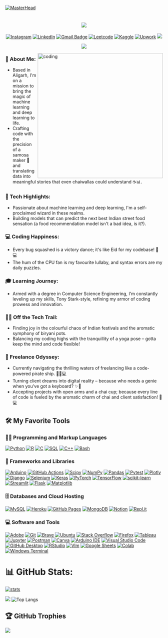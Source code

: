 [![MasterHead](https://digitalmarketingtrends.in/wp-content/uploads/2018/04/Future-of-Machine-Learning-in-Digital-Marketing-Gif.gif)](https://kashifmehdi.io)

<!--# Hey <img src="https://media.giphy.com/media/hvRJCLFzcasrR4ia7z/giphy.gif" width="40px">, I'm [Kashif!](https://github.com/kashifmehdi) -->
<h1 align="center">
  <a href="https://git.io/typing-svg">
    <img src="https://readme-typing-svg.herokuapp.com/?lines=Hello,+There!+👋;This+is+Kashif+Mehdi;Nice+to+meet+you!&center=true&size=31">
  </a>
</h1>

<div align="center">
  
  [![Instagram](https://img.shields.io/badge/Instagram-%23E4405F.svg?logo=Instagram&logoColor=white)](https://instagram.com/https://www.instagram.com/kashif._.mehdi/)
  [![LinkedIn](https://img.shields.io/badge/LinkedIn-%230077B5.svg?logo=linkedin&logoColor=white)](https://linkedin.com/in/www.linkedin.com/in/kashifmehdi)
  [![Gmail Badge](https://img.shields.io/badge/-kashifmehdi-c14438?style=flat&logo=Gmail&logoColor=white&link=mailto:kashifmehdi53@gmail.com)](mailto:kashifmehdi53@gmail.com)
  [![Leetcode](https://img.shields.io/badge/-LeetCode-FFA116?styleflat&logo=LeetCode&logoColor=black)](https://www.leetcode.com/https://leetcode.com/kashifmehdi53/)
  [![Kaggle](https://img.shields.io/badge/Kaggle-20BEFF?style=flat&logo=Kaggle&logoColor=white)](https://kaggle.com/https://www.kaggle.com/kashifmehdi13)
  [![Upwork](https://img.shields.io/badge/UpWork-6FDA44?style=flat&logo=Upwork&logoColor=white)](https://www.upwork.com/freelancers/~018c989c49e49ebcaa)
  ![](https://komarev.com/ghpvc/?username=kashifmehdi&style=flat&color=828bed)
  
</div>

<div align="center">
  
  ![](https://quotes-github-readme.vercel.app/api?type=horizontal&theme=radical)
  
</div>


<img align="right" alt="coding" width= 400 src="https://user-images.githubusercontent.com/75851313/151668395-5591532b-28da-46a6-9476-7c9694bcb60e.gif">


<h3 align="left">🚀 About Me:</h3>
<ul>
    <li>Based in Aligarh, I'm on a mission to bring the magic of machine learning and deep learning to life.</li>
    <li>Crafting code with the precision of a samosa maker 🥟 and translating data into meaningful stories that even chaiwallas could understand ☕📊.</li>
</ul>
<h3 align="left">🤖 Tech Highlights:</h3>
<ul>
    <li>Passionate about machine learning and deep learning, I'm a self-proclaimed wizard in these realms.</li>
    <li>Building models that can predict the next best Indian street food sensation (a food recommendation model isn't a bad idea, is it?).</li>
</ul>
<h3 align="left">💻 Coding Happiness:</h3>
<ul>
    <li>Every bug squashed is a victory dance; it's like Eid for my codebase! 🎉💻</li>
    <li>The hum of the CPU fan is my favourite lullaby, and syntax errors are my daily puzzles.</li>
</ul>
<h3 align="left">🎓 Learning Journey:</h3>
<ul>
    <li>Armed with a degree in Computer Science Engineering, I'm constantly leveling up my skills, Tony Stark-style, refining my armor of coding prowess and innovation.</li>
</ul>
<h3 align="left">👩‍💻 Off the Tech Trail:</h3>
<ul>
    <li>Finding joy in the colourful chaos of Indian festivals and the aromatic symphony of biryani pots.</li>
    <li>Balancing my coding highs with the tranquillity of a yoga pose – gotta keep the mind and code flexible!</li>
</ul>
<h3 align="left">💼 Freelance Odyssey:</h3>
<ul>
    <li>Currently navigating the thrilling waters of freelancing like a code-powered pirate ship. 🏴‍☠️💻</li>
    <li>Turning client dreams into digital reality – because who needs a genie when you've got a keyboard? ✨🧞</li>
    <li>Accepting projects with open arms and a chai cup; because every line of code is fueled by the aromatic charm of chai and client satisfaction! 🍵💻</li>
</ul>


  <summary><h2>🛠️ My Favorite Tools</h2></summary>
  <!-- Some badges are from https://github.com/Ileriayo/markdown-badges -->

  <h3>👨‍💻 Programming and Markup Languages</h3>

  <p>
      <a href="https://github.com/search?q=user%3ADenverCoder1+language%3Apython"><img alt="Python" src="https://img.shields.io/badge/Python-14354C.svg?logo=python&logoColor=white"></a>
      <a href="https://github.com/search?q=user%3ADenverCoder1+language%3Ar"><img alt="R" src="https://img.shields.io/badge/R-276DC3.svg?logo=r&logoColor=white"></a>
      <a href="https://github.com/search?q=user%3ADenverCoder1+language%3Ac"><img alt="C" src="https://custom-icon-badges.demolab.com/badge/C-03599C.svg?logo=c-in-hexagon&logoColor=white"></a>
      <a href="https://github.com/search?q=user%3ADenverCoder1+language%3Asql"><img alt="SQL" src="https://custom-icon-badges.demolab.com/badge/SQL-025E8C.svg?logo=database&logoColor=white"></a>
      <a href="https://github.com/search?q=user%3ADenverCoder1+language%3Acpp"><img alt="C++" src="https://custom-icon-badges.demolab.com/badge/C++-9C033A.svg?logo=cpp2&logoColor=white"></a>
      <a href="https://github.com/search?q=user%3ADenverCoder1+language%3Abash"><img alt="Bash" src="https://img.shields.io/badge/Bash-121011.svg?logo=gnu-bash&logoColor=white"></a>
  </p>

  <h3>🧰 Frameworks and Libraries</h3>

  <p>
      <a href="#"><img alt="Arduino" src="https://img.shields.io/badge/-Arduino-00979D?logo=Arduino&logoColor=white"></a>
      <a href="#"><img alt="GitHub Actions" src="https://img.shields.io/badge/GitHub%20Actions-2671E5.svg?logo=github%20actions&logoColor=white"></a>
      <a href="#"><img alt="Scipy" src="https://img.shields.io/badge/SciPy-%230C55A5.svg?style=flat&logo=scipy&logoColor=%white"></a>
      <a href="#"><img alt="NumPy" src="https://img.shields.io/badge/Numpy-013243.svg?logo=numpy&logoColor=white"></a>
      <a href="#"><img alt="Pandas" src="https://img.shields.io/badge/Pandas-150458.svg?logo=pandas&logoColor=white"></a>
      <a href="#"><img alt="Pytest" src="https://img.shields.io/badge/Pytest-0A9EDC.svg?logo=pytest&logoColor=white"></a>
      <a href="#"><img alt="Plotly" src="https://img.shields.io/badge/Plotly-%233F4F75.svg?style=flat&logo=plotly&logoColor=white"></a>
      <a href="#"><img alt="Django" src="https://img.shields.io/badge/django-%23092E20.svg?style=flat&logo=django&logoColor=white"></a> 
      <a href="#"><img alt="Selenium" src="https://img.shields.io/badge/Selenium-43B02A?style=flat&logo=Selenium&logoColor=white"></a>
      <a href="#"><img alt="Keras" src="https://img.shields.io/badge/Keras-%23D00000.svg?style=flat&logo=Keras&logoColor=white"></a>
      <a href="#"><img alt="PyTorch" src="https://img.shields.io/badge/PyTorch-%23EE4C2C.svg?style=flat&logo=PyTorch&logoColor=white"></a>
      <a href="#"><img alt="TensorFlow" src="https://img.shields.io/badge/TensorFlow-FF6F00.svg?logo=TensorFlow&logoColor=white"></a>
      <a href="#"><img alt="scikit-learn" src="https://img.shields.io/badge/scikit--learn-%23F7931E.svg?style=flat&logo=scikit-learn&logoColor=white"></a>
      <a href="#"><img alt="Streamlit" src="https://img.shields.io/badge/Streamlit-FF4B4B?style=flat&logo=Streamlit&logoColor=white"></a>
      <a href="#"><img alt="Flask" src="https://img.shields.io/badge/Flask-000000.svg?logo=flask&logoColor=white"></a>
      <a href="#"><img alt="Matplotlib" src="https://img.shields.io/badge/Matplotlib-%23ffffff.svg?style=flat&logo=Matplotlib&logoColor=black"></a> 


      
  </p>

  <h3>🗄️ Databases and Cloud Hosting</h3>

  <p>
      <a href="#"><img alt="MySQL" src="https://img.shields.io/badge/MySQL-00f.svg?logo=mysql&logoColor=white"></a>
      <a href="#"><img alt="Heroku" src="https://img.shields.io/badge/Heroku-430098.svg?logo=heroku&logoColor=white"></a>
      <a href="#"><img alt="GitHub Pages" src="https://img.shields.io/badge/GitHub%20Pages-327FC7.svg?logo=github&logoColor=white"></a>
      <a href="#"><img alt="MongoDB" src ="https://img.shields.io/badge/MongoDB-4ea94b.svg?logo=mongodb&logoColor=white"></a>
      <a href="#"><img alt="Notion" src="https://img.shields.io/badge/Notion-010101.svg?logo=notion&logoColor=white"></a>
      <a href="#"><img alt="Repl.it" src="https://img.shields.io/badge/Repl.it-0D101E.svg?logo=Replit&logoColor=white"></a>
 
  </p>

  <h3>💻 Software and Tools</h3>

  <p>
      <a href="#"><img alt="Adobe" src="https://img.shields.io/badge/Adobe-FF0000.svg?logo=adobe&logoColor=white"></a>
      <a href="#"><img alt="Git" src="https://img.shields.io/badge/Git-F05033.svg?logo=git&logoColor=white"></a>
      <a href="#"><img alt="Brave" src="https://img.shields.io/badge/-Brave-FB542B?logo=brave&logoColor=white"></a>
      <a href="#"><img alt="Ubuntu" src="https://img.shields.io/badge/Ubuntu-E95420?style=flat&logo=ubuntu&logoColor=white"></a>
      <a href="#"><img alt="Stack Overflow" src="https://img.shields.io/badge/-Stack%20Overflow-FE7A16?logo=stack-overflow&logoColor=white"></a>
     	<a href="#"><img alt="Firefox" src="https://img.shields.io/badge/Firefox_Browser-FF7139?style=flat&logo=Firefox-Browser&logoColor=white"></a>
      <a href="#"><img alt="Tableau" src="https://img.shields.io/badge/Tableau-E97627?style=flat&logo=Tableau&logoColor=white"></a> 
      <a href="#"><img alt="Jupyter" src="https://img.shields.io/badge/Jupyter-F37626.svg?logo=Jupyter&logoColor=white"></a>
      <a href="#"><img alt="Postman" src="https://img.shields.io/badge/Postman-FF6C37?logo=postman&logoColor=white"></a>
      <a href="#"><img alt="Canva" src="https://img.shields.io/badge/Canva-%2300C4CC.svg?&style=flat&logo=Canva&logoColor=white"></a>
      <a href="#"><img alt="Arduino IDE" src="https://img.shields.io/badge/Arduino_IDE-00979D?style=flat&logo=arduino&logoColor=white"></a>
      <a href="#"><img alt="Visual Studio Code" src="https://img.shields.io/badge/Visual%20Studio%20Code-0078d7.svg?logo=visual-studio-code&logoColor=white"></a>
      <a href="#"><img alt="GitHub Desktop" src="https://img.shields.io/badge/GitHub%20Desktop-8034A9.svg?logo=github&logoColor=white"></a>
     	<a href="#"><img alt="RStudio" src="https://img.shields.io/badge/RStudio-75AADB?style=flat&logo=RStudio&logoColor=white"></a>
      <a href="#"><img alt="VIm" src="https://img.shields.io/badge/VIM-%2311AB00.svg?style=flat&logo=vim&logoColor=white"></a>
      <a href="#"><img alt="Google Sheets" src="https://img.shields.io/badge/Sheets-34A853.svg?logo=google%20sheets&logoColor=white"></a>
      <a href="#"><img alt="Colab" src="https://img.shields.io/badge/Colab-F9AB00?style=flat&logo=googlecolab&color=525252"></a>
      <a href="#"><img alt="Windows Terminal" src="https://img.shields.io/badge/Windows%20Terminal-%234D4D4D.svg?style=flat&logo=windows-terminal&logoColor=white"></a>

  </p>


# 📊 GitHub Stats:
<p>
 <a href="#"><img alt="stats" src="https://github-profile-summary-cards.vercel.app/api/cards/profile-details?username=kashifmehdi&theme=radical"></a>
</p>

![](https://github-readme-streak-stats.herokuapp.com/?user=kashifmehdi&theme=radical&hide_border=false)
![Top Langs](https://github-readme-stats.vercel.app/api/top-langs/?username=kashifmehdi&size_weight=0.5&count_weight=0.5)

## 🏆 GitHub Trophies
![](https://github-profile-trophy.vercel.app/?username=kashifmehdi&theme=radical&no-frame=false&no-bg=false&margin-w=4)


